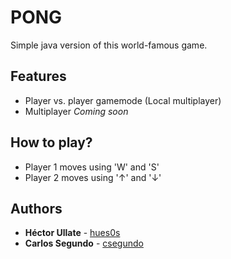 # PONG

Simple java version of this world-famous game.

## Features
* Player vs. player gamemode (Local multiplayer)
* Multiplayer *Coming soon*

## How to play?
* Player 1 moves using 'W' and 'S'
* Player 2 moves using '↑' and '↓'

## Authors

* **Héctor Ullate** - [hues0s](https://github.com/hues0s)
* **Carlos Segundo** - [csegundo](https://github.com/csegundo)
